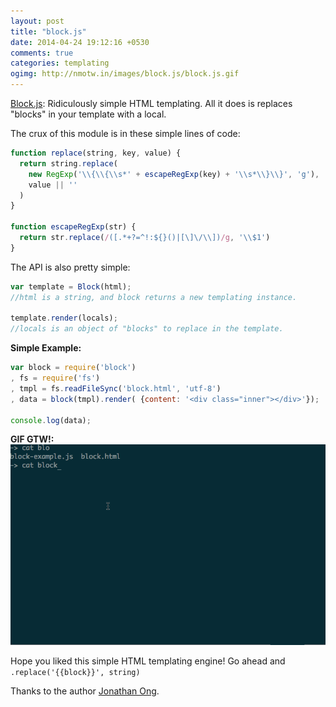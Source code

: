 ```yaml
---
layout: post
title: "block.js"
date: 2014-04-24 19:12:16 +0530
comments: true
categories: templating 
ogimg: http://nmotw.in/images/block.js/block.js.gif
---
```


[Block.js](https://www.npmjs.org/package/block): Ridiculously simple HTML templating. All it does is replaces "blocks" in your template with a local.

The crux of this module is in these simple lines of code:

```javascript
function replace(string, key, value) {
  return string.replace(
    new RegExp('\\{\\{\\s*' + escapeRegExp(key) + '\\s*\\}\\}', 'g'),
    value || ''
  )
}

function escapeRegExp(str) {
  return str.replace(/([.*+?=^!:${}()|[\]\/\\])/g, '\\$1')
}
```

The API is also pretty simple:

```javascript
var template = Block(html);
//html is a string, and block returns a new templating instance.

template.render(locals); 
//locals is an object of "blocks" to replace in the template.
```

__Simple Example:__

```javascript
var block = require('block')
, fs = require('fs')
, tmpl = fs.readFileSync('block.html', 'utf-8')
, data = block(tmpl).render( {content: '<div class="inner"></div>'});

console.log(data);
```

__GIF GTW!:__
![block](/images/block.js/block.js.gif)


Hope you liked this simple HTML templating engine! Go ahead and `.replace('{{block}}', string)` 

Thanks to the author [Jonathan Ong](http://jongleberry.com).


